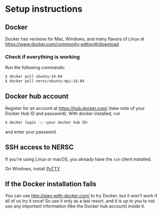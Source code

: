 # Setup instructions

## Docker

Docker has versions for Mac, Windows, and many flavors of Linux at https://www.docker.com/community-edition#/download

### Check if everything is working

Run the following commands:

```bash
$ docker pull ubuntu:14.04
$ docker pull nersc/ubuntu-mpi:14.04
```

## Docker hub account

Register for an account at https://hub.docker.com/
(take note of your Docker Hub ID and password).
With docker installed, run
```bash
$ docker login -u <your docker hub ID>
```
and enter your password.

## SSH access to NERSC

If you're using Linux or macOS,
you already have the `ssh` client installed.

On Windows, install [PuTTY](http://www.chiark.greenend.org.uk/~sgtatham/putty/latest.html)


## If the Docker installation fails

You can use http://play-with-docker.com/ to try Docker,
but it won't work if all of us try it once!
So use it only as a last resort,
and it is up to you to not use any important information
(like the Docker hub account) inside it.

